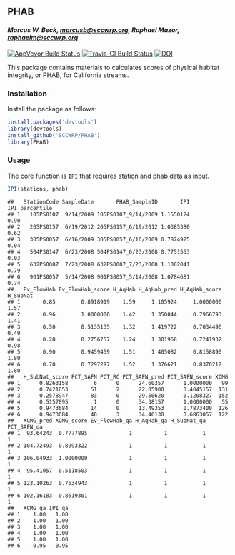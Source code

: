 ## PHAB

#### *Marcus W. Beck, marcusb@sccwrp.org, Raphael Mazor, raphaelm@sccwrp.org*

[![AppVeyor Build Status](https://ci.appveyor.com/api/projects/status/github/SCCWRP/PHAB?branch=master&svg=true)](https://ci.appveyor.com/project/SCCWRP/PHAB)
[![Travis-CI Build Status](https://travis-ci.org/SCCWRP/PHAB.svg?branch=master)](https://travis-ci.org/SCCWRP/PHAB)
[![DOI](https://zenodo.org/badge/108920024.svg)](https://zenodo.org/badge/latestdoi/108920024)

This package contains materials to calculates scores of physical habitat integrity, or PHAB, for California streams. 

### Installation

Install the package as follows:


```r
install.packages('devtools')
library(devtools)
install_github('SCCWRP/PHAB')
library(PHAB)
```

### Usage

The core function is `IPI` that requires station and phab data as input.



```r
IPI(stations, phab)
```

```
##   StationCode SampleDate       PHAB_SampleID       IPI IPI_percentile
## 1   105PS0107  9/14/2009 105PS0107_9/14/2009 1.1550124           0.90
## 2   205PS0157  6/19/2012 205PS0157_6/19/2012 1.0385380           0.62
## 3   305PS0057  6/16/2009 305PS0057_6/16/2009 0.7874925           0.04
## 4   504PS0147  6/23/2008 504PS0147_6/23/2008 0.7751553           0.03
## 5   632PS0007  7/23/2008 632PS0007_7/23/2008 1.1002041           0.79
## 6   901PS0057  5/14/2008 901PS0057_5/14/2008 1.0784681           0.74
##   Ev_FlowHab Ev_FlowHab_score H_AqHab H_AqHab_pred H_AqHab_score H_SubNat
## 1       0.85        0.8918919    1.59     1.105924     1.0000000     1.57
## 2       0.96        1.0000000    1.42     1.350044     0.7966793     1.41
## 3       0.50        0.5135135    1.32     1.419722     0.7034496     0.49
## 4       0.28        0.2756757    1.24     1.301968     0.7241932     0.98
## 5       0.90        0.9459459    1.51     1.405082     0.8158890     1.80
## 6       0.70        0.7297297    1.52     1.376621     0.8370212     1.80
##   H_SubNat_score PCT_SAFN PCT_RC PCT_SAFN_pred PCT_SAFN_score XCMG
## 1      0.8263158        6      0      24.60357      1.0000000   99
## 2      0.7421053       51      2      22.05900      0.4045157  131
## 3      0.2578947       83      0      29.50620      0.1208327  152
## 4      0.5157895        1      0      34.38157      1.0000000   55
## 5      0.9473684       14      0      13.49353      0.7873400  126
## 6      0.9473684       40      3      34.46130      0.6863057  122
##   XCMG_pred XCMG_score Ev_FlowHab_qa H_AqHab_qa H_SubNat_qa PCT_SAFN_qa
## 1  93.64243  0.7777895             1          1           1           1
## 2 104.72493  0.8993322             1          1           1           1
## 3 106.04933  1.0000000             1          1           1           1
## 4  95.41057  0.5118503             1          1           1           1
## 5 123.10263  0.7634943             1          1           1           1
## 6 102.16183  0.8619301             1          1           1           1
##   XCMG_qa IPI_qa
## 1    1.00   1.00
## 2    1.00   1.00
## 3    1.00   1.00
## 4    1.00   1.00
## 5    1.00   1.00
## 6    0.95   0.95
```

